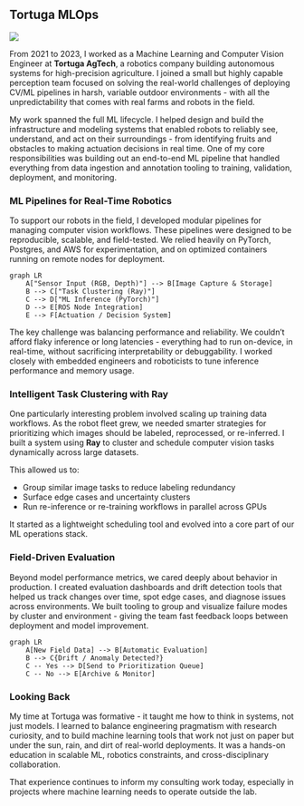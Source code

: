 ## Tortuga MLOps

![](https://s1.elespanol.com/2022/10/28/invertia/disruptores/america-tech/714189414_228338696_1706x640.jpg)

From 2021 to 2023, I worked as a Machine Learning and Computer Vision Engineer at **Tortuga AgTech**, a robotics company building autonomous systems for high-precision agriculture. I joined a small but highly capable perception team focused on solving the real-world challenges of deploying CV/ML pipelines in harsh, variable outdoor environments - with all the unpredictability that comes with real farms and robots in the field.

My work spanned the full ML lifecycle. I helped design and build the infrastructure and modeling systems that enabled robots to reliably see, understand, and act on their surroundings - from identifying fruits and obstacles to making actuation decisions in real time. One of my core responsibilities was building out an end-to-end ML pipeline that handled everything from data ingestion and annotation tooling to training, validation, deployment, and monitoring.

### ML Pipelines for Real-Time Robotics

To support our robots in the field, I developed modular pipelines for managing computer vision workflows. These pipelines were designed to be reproducible, scalable, and field-tested. We relied heavily on PyTorch, Postgres, and AWS for experimentation, and on optimized containers running on remote nodes for deployment.

```mermaid
graph LR
    A["Sensor Input (RGB, Depth)"] --> B[Image Capture & Storage]
    B --> C["Task Clustering (Ray)"]
    C --> D["ML Inference (PyTorch)"]
    D --> E[ROS Node Integration]
    E --> F[Actuation / Decision System]
```

The key challenge was balancing performance and reliability. We couldn’t afford flaky inference or long latencies - everything had to run on-device, in real-time, without sacrificing interpretability or debuggability. I worked closely with embedded engineers and roboticists to tune inference performance and memory usage.

### Intelligent Task Clustering with Ray

One particularly interesting problem involved scaling up training data workflows. As the robot fleet grew, we needed smarter strategies for prioritizing which images should be labeled, reprocessed, or re-inferred. I built a system using **Ray** to cluster and schedule computer vision tasks dynamically across large datasets.

This allowed us to:

* Group similar image tasks to reduce labeling redundancy
* Surface edge cases and uncertainty clusters
* Run re-inference or re-training workflows in parallel across GPUs

It started as a lightweight scheduling tool and evolved into a core part of our ML operations stack.

### Field-Driven Evaluation

Beyond model performance metrics, we cared deeply about behavior in production. I created evaluation dashboards and drift detection tools that helped us track changes over time, spot edge cases, and diagnose issues across environments. We built tooling to group and visualize failure modes by cluster and environment - giving the team fast feedback loops between deployment and model improvement.

```mermaid
graph LR
    A[New Field Data] --> B[Automatic Evaluation]
    B --> C{Drift / Anomaly Detected?}
    C -- Yes --> D[Send to Prioritization Queue]
    C -- No --> E[Archive & Monitor]
```

### Looking Back

My time at Tortuga was formative - it taught me how to think in systems, not just models. I learned to balance engineering pragmatism with research curiosity, and to build machine learning tools that work not just on paper but under the sun, rain, and dirt of real-world deployments. It was a hands-on education in scalable ML, robotics constraints, and cross-disciplinary collaboration.

That experience continues to inform my consulting work today, especially in projects where machine learning needs to operate outside the lab.

